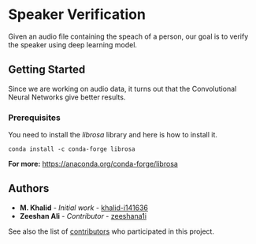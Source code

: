 # Speaker Verification
Given an audio file containing the speach of a person, our goal is to verify the speaker using deep learning model.

## Getting Started

Since we are working on audio data, it turns out that the Convolutional Neural Networks give better results.

### Prerequisites

You need to install the *librosa* library and here is how to install it.

```
conda install -c conda-forge librosa
```
**For more:** https://anaconda.org/conda-forge/librosa

## Authors

* **M. Khalid** - *Initial work* - [khalid-i141636](https://github.com/khalid-i141636)
* **Zeeshan Ali** - *Contributor* - [zeeshana1i](https://github.com/zeeshana1i)

See also the list of [contributors](https://github.com/khalid-i141636/Speaker-Verification/graphs/contributors) who participated in this project.
